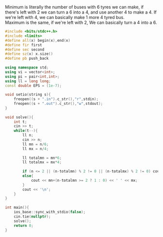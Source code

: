 Minimum is literally the number of buses with 6 tyres we can make, if there's left with 2 we can turn a 6 into a 4, and use another 4 to make a 4. If we're left with 4, we can basically make 1 more 4 tyred bus.
<br>
Maximum is the same, if we're left with 2, We can basically turn a 4 into a 6.
```cpp
#include <bits/stdc++.h>
#include <limits>
#define all(x) begin(x),end(x)
#define fir first
#define sec second
#define sz(x) x.size()
#define pb push_back
 
using namespace std;
using vi = vector<int>;
using pi = pair<int,int>;
using ll = long long;
const double EPS = (1e-7);
 
void setio(string s){
	freopen((s + ".in").c_str(),"r",stdin);
	freopen((s + ".out").c_str(),"w",stdout);
}
 
void solve(){
    int t;
    cin >> t;
    while(t--){
        ll n;
        cin >> n;
        ll mn = n/6;
        ll mx = n/4;
 
        ll totalmn = mn*6;
        ll totalmx = mx*4;
        
        if (n <= 2 || (n-totalmn) % 2 != 0 || (n-totalmx) % 2 != 0) cout << -1;
        else{
            cout << mn+(n-totalmn >= 2 ? 1 : 0) << ' ' << mx;
        }
        cout << '\n';
    }
}
 
int main(){
	ios_base::sync_with_stdio(false);
	cin.tie(nullptr);
    solve();
	return 0;
}
```